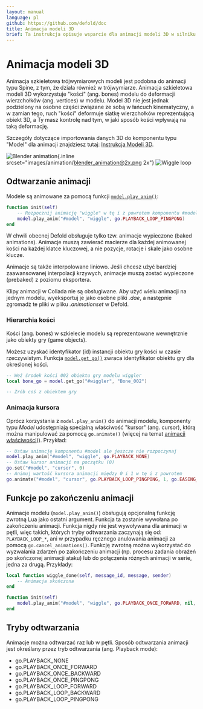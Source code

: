 ```yaml
---
layout: manual
language: pl
github: https://github.com/defold/doc
title: Animacja modeli 3D
brief: Ta instrukcja opisuje wsparcie dla animacji modeli 3D w silniku Defold.
---
```


# Animacja modeli 3D

Animacja szkieletowa trójwymiarowych modeli jest podobna do animacji typu Spine, z tym, że działa również w trójwymiarze. Animacja szkieletowa modeli 3D wykorzystuje "kości" (ang. bones) modelu do deformacji wierzchołków (ang. vertices) w modelu. Model 3D nie jest jednak podzielony na osobne części związane ze sobą w łańcuch kinematyczny, a w zamian tego, ruch "kości" deformuje siatkę wierzchołków reprezentującą obiekt 3D, a Ty masz kontrolę nad tym, w jaki sposób kości wpływają na taką deformację.

  Szczegóły dotyczące importowania danych 3D do komponentu typu "Model" dla animacji znajdziesz tutaj: [Instrukcja Modeli 3D](/pl/manuals/model).

  ![Blender animation](/manuals/images/animation/blender_animation.png){.inline srcset="images/animation/blender_animation@2x.png 2x"}
  ![Wiggle loop](/manuals/images/animation/suzanne.gif)

## Odtwarzanie animacji

Modele są animowane za pomocą funkcji [`model.play_anim()`](/ref/model#model.play_anim):

```lua
function init(self)
    -- Rozpocznij animację "wiggle" w tę i z powrotem komponentu #model
    model.play_anim("#model", "wiggle", go.PLAYBACK_LOOP_PINGPONG)
end
```

<div class='important' markdown='1'>
W chwili obecnej Defold obsługuje tylko tzw. animacje wypieczone (baked animations). Animacje muszą zawierać macierze dla każdej animowanej kości na każdej klatce kluczowej, a nie pozycje, rotacje i skale jako osobne klucze.

Animacje są także interpolowane liniowo. Jeśli chcesz użyć bardziej zaawansowanej interpolacji krzywych, animacje muszą zostać wypieczone (prebaked) z poziomu eksportera.

Klipy animacji w Collada nie są obsługiwane. Aby użyć wielu animacji na jednym modelu, wyeksportuj je jako osobne pliki *.dae*, a następnie zgromadź te pliki w pliku *.animationset* w Defold.
</div>

### Hierarchia kości

Kości (ang. bones) w szkielecie modelu są reprezentowane wewnętrznie jako obiekty gry (game objects).

Możesz uzyskać identyfikator (id) instancji obiektu gry kości w czasie rzeczywistym. Funkcja [`model.get_go()`](/ref/model#model.get_go) zwraca identyfikator obiektu gry dla określonej kości.

```lua
-- Weź środek kości 002 obiektu gry modelu wiggler
local bone_go = model.get_go("#wiggler", "Bone_002")

-- Zrób coś z obiektem gry
```

### Animacja kursora

Oprócz korzystania z `model.play_anim()` do animacji modelu, komponenty typu *Model* udostępniają specjalną właściwość "kursor" (ang. cursor), którą można manipulować za pomocą `go.animate()` (więcej na temat [animacji właściwości](/pl/manuals/property-animation))). Przykład:

```lua
-- Ustaw animację komponentu #model ale jeszcze nie rozpoczynaj
model.play_anim("#model", "wiggle", go.PLAYBACK_NONE)
-- Ustaw kursor animacji na początku (0)
go.set("#model", "cursor", 0)
-- Animuj wartość kursora animacji między 0 i 1 w tę i z powrotem
go.animate("#model", "cursor", go.PLAYBACK_LOOP_PINGPONG, 1, go.EASING_INOUTQUAD, 3)
```

## Funkcje po zakończeniu animacji

Animacje modelu (`model.play_anim()`) obsługują opcjonalną funkcję zwrotną Lua jako ostatni argument. Funkcja ta zostanie wywołana po zakończeniu animacji. Funkcja nigdy nie jest wywoływana dla animacji w pętli, więc takich, których tryby odtwarzania zaczynają się od: `PLAYBACK_LOOP_*`, ani w przypadku ręcznego anulowania animacji za pomocą `go.cancel_animations()`. Funkcję zwrotną można wykorzystać do wyzwalania zdarzeń po zakończeniu animacji (np. procesu zadania obrażeń po skończonej animacji ataku) lub do połączenia różnych animacji w serie, jedna za drugą. Przykłady: 

```lua
local function wiggle_done(self, message_id, message, sender)
    -- Animacja skończona
end

function init(self)
    model.play_anim("#model", "wiggle", go.PLAYBACK_ONCE_FORWARD, nil, wiggle_done)
end
```

## Tryby odtwarzania

Animacje można odtwarzać raz lub w pętli. Sposób odtwarzania animacji jest określany przez tryb odtwarzania (ang. Playback mode):

* go.PLAYBACK_NONE
* go.PLAYBACK_ONCE_FORWARD
* go.PLAYBACK_ONCE_BACKWARD
* go.PLAYBACK_ONCE_PINGPONG
* go.PLAYBACK_LOOP_FORWARD
* go.PLAYBACK_LOOP_BACKWARD
* go.PLAYBACK_LOOP_PINGPONG
